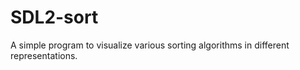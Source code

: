 # SDL2-sort

A simple program to visualize various sorting algorithms in different representations.
